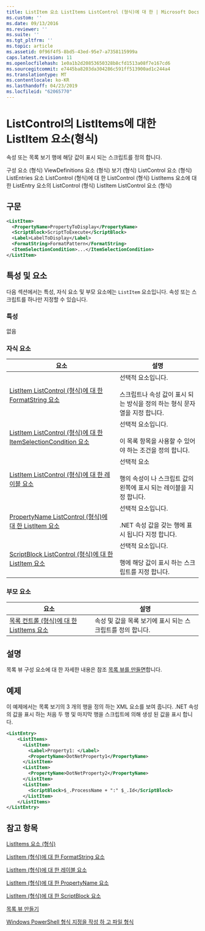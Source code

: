 ```yaml
---
title: ListItem 요소 ListItems ListControl (형식)에 대 한 | Microsoft Docs
ms.custom: ''
ms.date: 09/13/2016
ms.reviewer: ''
ms.suite: ''
ms.tgt_pltfrm: ''
ms.topic: article
ms.assetid: 0f96f4f5-8bd5-43ed-95e7-a7358115999a
caps.latest.revision: 11
ms.openlocfilehash: 1e0a1b2d20853650328b8cfd1513a08f7e167cd6
ms.sourcegitcommit: e7445ba8203da304286c591ff513900ad1c244a4
ms.translationtype: MT
ms.contentlocale: ko-KR
ms.lasthandoff: 04/23/2019
ms.locfileid: "62065770"
---
```

# <a name="listitem-element-for-listitems-for-listcontrol-format"></a>ListControl의 ListItems에 대한 ListItem 요소(형식)

속성 또는 목록 보기 행에 해당 값이 표시 되는 스크립트를 정의 합니다.

구성 요소 (형식) ViewDefinitions 요소 (형식) 보기 (형식) ListControl 요소 (형식) ListEntries 요소 ListControl (형식)에 대 한 ListControl (형식) ListItems 요소에 대 한 ListEntry 요소의 ListControl (형식) ListItem ListControl 요소 (형식)

## <a name="syntax"></a>구문

```xml
<ListItem>
  <PropertyName>PropertyToDisplay</PropertyName>
  <ScriptBlock>ScriptToExecute</ScriptBlock>
  <Label>LabelToDisplay</Label>
  <FormatString>FormatPattern</FormatString>
  <ItemSelectionCondition>...</ItemSelectionCondition>
</ListItem>
```

## <a name="attributes-and-elements"></a>특성 및 요소

다음 섹션에서는 특성, 자식 요소 및 부모 요소에는 `ListItem` 요소입니다. 속성 또는 스크립트를 하나만 지정할 수 있습니다.

### <a name="attributes"></a>특성

없음

### <a name="child-elements"></a>자식 요소

|요소|설명|
|-------------|-----------------|
|[ListItem ListControl (형식)에 대 한 FormatString 요소](./formatstring-element-for-listitem-for-listcontrol-format.md)|선택적 요소입니다.<br /><br /> 스크립트나 속성 값이 표시 되는 방식을 정의 하는 형식 문자열을 지정 합니다.|
|[ListItem ListControl (형식)에 대 한 ItemSelectionCondition 요소](./itemselectioncondition-element-for-listitem-for-listcontrol-format.md)|선택적 요소입니다.<br /><br /> 이 목록 항목을 사용할 수 있어야 하는 조건을 정의 합니다.|
|[ListItem ListControl (형식)에 대 한 레이블 요소](./label-element-for-listitem-for-listcontrol-format.md)|선택적 요소<br /><br /> 행의 속성이 나 스크립트 값의 왼쪽에 표시 되는 레이블을 지정 합니다.|
|[PropertyName ListControl (형식)에 대 한 ListItem 요소](./propertyname-element-for-listitem-for-listcontrol-format.md)|선택적 요소입니다.<br /><br /> .NET 속성 값을 갖는 행에 표시 됩니다 지정 합니다.|
|[ScriptBlock ListControl (형식)에 대 한 ListItem 요소](./scriptblock-element-for-listitem-for-listcontrol-format.md)|선택적 요소입니다.<br /><br /> 행에 해당 값이 표시 하는 스크립트를 지정 합니다.|

### <a name="parent-elements"></a>부모 요소

|요소|설명|
|-------------|-----------------|
|[목록 컨트롤 (형식)에 대 한 ListItems 요소](./listitems-element-for-listentry-for-listcontrol-format.md)|속성 및 값을 목록 보기에 표시 되는 스크립트를 정의 합니다.|

## <a name="remarks"></a>설명

목록 뷰 구성 요소에 대 한 자세한 내용은 참조 [목록 뷰를 만들면](./creating-a-list-view.md)합니다.

## <a name="example"></a>예제

이 예제에서는 목록 보기의 3 개의 행을 정의 하는 XML 요소를 보여 줍니다. .NET 속성의 값을 표시 하는 처음 두 행 및 마지막 행을 스크립트에 의해 생성 된 값을 표시 합니다.

```xml
<ListEntry>
    <ListItems>
      <ListItem>
        <Label>Property1: </Label>
        <PropertyName>DotNetProperty1</PropertyName>
      </ListItem>
      <ListItem>
        <PropertyName>DotNetProperty2</PropertyName>
      </ListItem>
      <ListItem>
        <ScriptBlock>$_.ProcessName + ":" $_.Id</ScriptBlock>
      </ListItem>
    </ListItems>
</ListEntry>

```

## <a name="see-also"></a>참고 항목

[ListItems 요소 (형식)](./listitems-element-for-listentry-for-listcontrol-format.md)

[ListItem (형식)에 대 한 FormatString 요소](./formatstring-element-for-listitem-for-listcontrol-format.md)

[ListItem (형식)에 대 한 레이블 요소](./label-element-for-listitem-for-listcontrol-format.md)

[ListItem (형식)에 대 한 PropertyName 요소](./propertyname-element-for-listitem-for-listcontrol-format.md)

[ListItem (형식)에 대 한 ScriptBlock 요소](./scriptblock-element-for-listitem-for-listcontrol-format.md)

[목록 뷰 만들기](./creating-a-list-view.md)

[Windows PowerShell 형식 지정을 작성 하 고 파일 형식](./writing-a-powershell-formatting-file.md)
